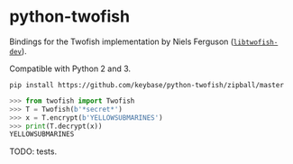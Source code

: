 python-twofish
==============

Bindings for the Twofish implementation by Niels Ferguson ([`libtwofish-dev`](http://packages.debian.org/sid/libtwofish-dev)).

Compatible with Python 2 and 3.

`pip install https://github.com/keybase/python-twofish/zipball/master`

```python
>>> from twofish import Twofish
>>> T = Twofish(b'*secret*')
>>> x = T.encrypt(b'YELLOWSUBMARINES')
>>> print(T.decrypt(x))
YELLOWSUBMARINES
```

TODO: tests.
